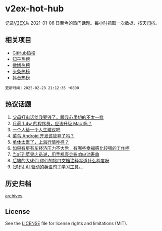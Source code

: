 # v2ex-hot-hub

 记录[V2EX](https://www.v2ex.com/)从 2021-01-06 日至今的热门话题。每小时抓取一次数据，按天[归档](archives)。
 
 ## 相关项目

- [GitHub热榜](https://github.com/snaildev/github-hot-hub)
- [知乎热榜](https://github.com/snaildev/zhihu-hot-hub)
- [微博热榜](https://github.com/snaildev/weibo-hot-hub)
- [头条热榜](https://github.com/snaildev/toutiao-hot-hub)
- [抖音热榜](https://github.com/snaildev/douyin-hot-hub)


 `更新时间：2025-02-23 21:12:35 +0800`

## 热议话题

1. [父母打电话给我要钱了，跟我心里想的不太一样](https://www.v2ex.com/t/1113589)
1. [月薪 1.4w 的程序员，应该升级 Mac 吗？](https://www.v2ex.com/t/1113570)
1. [一个人给一个人生建议吧](https://www.v2ex.com/t/1113601)
1. [菜鸟 Android 开发该放弃了吗？](https://www.v2ex.com/t/1113560)
1. [单休太累了，上海行情咋样？](https://www.v2ex.com/t/1113602)
1. [如果有房有车经济压力不大后，有哪些幸福感比较强的工作呢](https://www.v2ex.com/t/1113548)
1. [当听到苹果店员说，用手机壳会影响电池寿命](https://www.v2ex.com/t/1113572)
1. [后端的大佬们 你们的接口文档注释写道什么程度呀](https://www.v2ex.com/t/1113551)
1. [[送码] AI 驱动的英语句子学习工具。](https://www.v2ex.com/t/1113566)

## 历史归档

[archives](archives)

## License

See the [LICENSE](LICENSE) file for license rights and limitations (MIT).
